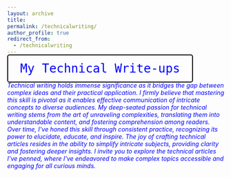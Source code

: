 ```yaml
---
layout: archive
title: 
permalink: /technicalwriting/
author_profile: true
redirect_from:
  - /technicalwriting
---
```

<kbd style="font-size: 2em; padding: 0.5em 1em; border: 2px solid #000; border-radius: 5px; color: blue;">My Technical Write-ups</kbd>

<span style="color:blue">*Technical writing holds immense significance as it bridges the gap between complex ideas and their practical application. I firmly believe that mastering this skill is pivotal as it enables effective communication of intricate concepts to diverse audiences. My deep-seated passion for technical writing stems from the art of unraveling complexities, translating them into understandable content, and fostering comprehension among readers. Over time, I've honed this skill through consistent practice, recognizing its power to elucidate, educate, and inspire. The joy of crafting technical articles resides in the ability to simplify intricate subjects, providing clarity and fostering deeper insights. I invite you to explore the technical articles I've penned, where I've endeavored to make complex topics accessible and engaging for all curious minds.*</span> 
